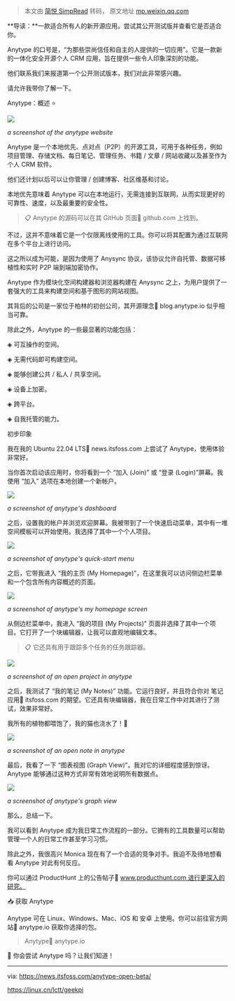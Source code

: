 > 本文由 [简悦 SimpRead](http://ksria.com/simpread/) 转码， 原文地址 [mp.weixin.qq.com](https://mp.weixin.qq.com/s/pWnSslFpFPoNYcmBwBU5RQ)

**导读：**一款适合所有人的新开源应用。尝试其公开测试版并查看它是否适合你。　 　 　 　 　 　 　 　 　 　 　 　

  

Anytype 的口号是，“为那些崇尚信任和自主的人提供的一切应用”。它是一款新的一体化安全开源个人 CRM 应用，旨在提供一些令人印象深刻的功能。

他们联系我们来报道第一个公开测试版本，我们对此非常感兴趣。

请允许我带你了解一下。

Anytype：概述 ⭐

![](https://mmbiz.qpic.cn/sz_mmbiz_jpg/W9DqKgFsc68iaoYHBBNYq2KdERKm6obCriaBQNaSuTnAGqzKGoAFeqYuke2XyC0xbbz6rYQZYaSRSAMLlMHnpUlg/640?wx_fmt=jpeg)

_a screenshot of the anytype website_

Anytype 是一个本地优先、点对点（P2P）的开源工具，可用于各种任务，例如项目管理、存储文档、每日笔记、管理任务、书籍 / 文章 / 网站收藏以及甚至作为个人 CRM 软件。

他们还计划以后可以让你管理 / 创建博客、社区维基和讨论。

本地优先意味着 Anytype 可以在本地运行，无需连接到互联网，从而实现更好的可靠性、速度，以及最重要的安全性。

> 📋 Anytype 的源码可以在其 GitHub 页面🔗 github.com 上找到。

不过，这并不意味着它是一个仅限离线使用的工具。你可以将其配置为通过互联网在多个平台上进行访问。

这之所以成为可能，是因为使用了 Anysync 协议，该协议允许自托管、数据可移植性和实时 P2P 端到端加密协作。

Anytype 作为模块化空间构建器和浏览器构建在 Anysync 之上，为用户提供了一套强大的工具来构建空间和基于图形的网站视图。

其背后的公司是一家位于柏林的初创公司，其开源理念🔗 blog.anytype.io 似乎相当可靠。

除此之外，Anytype 的一些最显著的功能包括：

◈ 可互操作的空间。

◈ 无需代码即可构建空间。

◈ 能够创建公共 / 私人 / 共享空间。

◈ 设备上加密。

◈ 跨平台。

◈ 自我托管的能力。

初步印象

我在我的 Ubuntu 22.04 LTS🔗 news.itsfoss.com 上尝试了 Anytype，使用体验非常好。

当你首次启动该应用时，你将看到一个 “加入 (Join)” 或 “登录 (Login)”屏幕。我使用 “加入” 选项在本地创建一个新帐户。

![](https://mmbiz.qpic.cn/sz_mmbiz_jpg/W9DqKgFsc68iaoYHBBNYq2KdERKm6obCrKniaiafk5icksDZvfqfzbwrIUC3iakG7PUSXfHD84oRHXCt7G7YHwU32CA/640?wx_fmt=jpeg)

_a screenshot of anytype's dashboard_

之后，设置我的帐户并浏览欢迎屏幕。我被带到了一个快速启动菜单，其中有一堆空间模板可以开始使用。我选择了其中一个个人项目。

![](https://mmbiz.qpic.cn/sz_mmbiz_jpg/W9DqKgFsc68iaoYHBBNYq2KdERKm6obCr7fOtwT0ubgSg2y0ZL2mWqPE4bs1Wppam3xAEfZS8Mcp8SggkUSXOPQ/640?wx_fmt=jpeg)

_a screenshot of anytype's quick-start menu_

之后，它带我进入 “我的主页 (My Homepage)”，在这里我可以访问侧边栏菜单和一个包含所有内容概述的页面。

![](https://mmbiz.qpic.cn/sz_mmbiz_jpg/W9DqKgFsc68iaoYHBBNYq2KdERKm6obCr3eUBv8icCJj46ibfeLKTpTUokNhibZB2yiakJicfwfU57eiaIkNwRSFIbBuw/640?wx_fmt=jpeg)

_a screenshot of anytype's my homepage screen_

从侧边栏菜单中，我进入 “我的项目 (My Projects)” 页面并选择了其中一个项目。它打开了一个块编辑器，让我可以直观地编辑文本。

> 📋 它还具有用于跟踪多个任务的任务跟踪器。

![](https://mmbiz.qpic.cn/sz_mmbiz_jpg/W9DqKgFsc68iaoYHBBNYq2KdERKm6obCrK7g33xXtBQTQ84nP9rnrrRddDbtkQcAicMWXWruTrGEemI60PCxd96w/640?wx_fmt=jpeg)

_a screenshot of an open project in anytype_

之后，我测试了 “我的笔记 (My Notes)” 功能。它运行良好，并且符合你对 笔记应用🔗 itsfoss.com 的期望。它还具有块编辑器，我在日常工作中对其进行了测试，效果非常好。

我所有的植物都喂饱了，我的猫也浇水了！🤣

![](https://mmbiz.qpic.cn/sz_mmbiz_jpg/W9DqKgFsc68iaoYHBBNYq2KdERKm6obCrMIxnNkiarBx0RxrG52TKJRyMpSCKTo1fdcfeXgwg7XSKDPxBFsjo7sw/640?wx_fmt=jpeg)

_a screenshot of an open note in anytype_

最后，我看了一下 “图表视图 (Graph View)”。我对它的详细程度感到惊讶。Anytype 能够通过这种方式非常有效地说明所有数据点。

![](https://mmbiz.qpic.cn/sz_mmbiz_jpg/W9DqKgFsc68iaoYHBBNYq2KdERKm6obCrUdTSu5TvPI8HbGn940IXGsib9y2icGibNDTlcNHbcKib6ibc7suXSfAq8nQ/640?wx_fmt=jpeg)

_a screenshot of anytype's graph view_

那么，总结一下。

我可以看到 Anytype 成为我日常工作流程的一部分。它拥有的工具数量可以帮助管理一个人的日常工作甚至学习习惯。

除此之外，我很高兴 Monica 现在有了一个合适的竞争对手。我迫不及待地想看看 Anytype 对此有何反应。

你可以通过 ProductHunt 上的公告帖子🔗 www.producthunt.com 进行更深入的研究。

📥 获取 Anytype

Anytype 可在 Linux、Windows、Mac、iOS 和 安卓 上使用。你可以前往官方网站🔗 anytype.io 获取你选择的包。

> Anytype🔗 anytype.io

💬 你会尝试 Anytype 吗？让我们知道！

* * *

via: https://news.itsfoss.com/anytype-open-beta/

https://linux.cn/lctt/geekpi